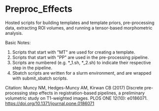 # Preproc_Effects
Hosted scripts for building templates and template priors, pre-processing data, extracting ROI volumes, and running a tensor-based morphometric analysis.

Basic Notes: 
1) Scripts that start with "MT" are used for creating a template.
2) Scripts that start with "PP" are used in the pre-processing pipeline.
3) Scripts are numbered (e.g. *_1.sh, *_2.sh) to indicate their respective step in the pipeline. 
4) Sbatch scripts are written for a slurm environment, and are wrapped with submit_sbatch scripts.

Citation: 
Muncy NM, Hedges-Muncy AM, Kirwan CB (2017) Discrete pre-processing step effects in registration-based pipelines, 
  a preliminary volumetric study on T1-weighted images. PLOS ONE 12(10): e0186071. https://doi.org/10.1371/journal.pone.0186071
